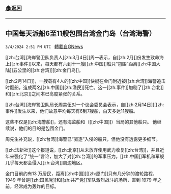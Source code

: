 ###  [:house:返回](README.md)
---


## 中国每天派船6至11艘包围台湾金门岛（台湾海警）
`3/4/2024 2:51 PM UTC ` [轉載自GNews](https://gnews.org/articles/2364125)

[[zh:台湾]]海岸警卫队负责人[[zh:3月4日]]周一表示，自[[zh:2月]]份发生致命海上[[zh:事件]]以来，每天都有六到十一艘[[zh:中国]]船只“包围”距离[[zh:中国大陆]]五公里的[[zh:台湾]][[zh:金门岛]]。

[[zh:2月14日]]，一艘载有4人的[[zh:中国]]快艇在金门附近被[[zh:台湾]]海警追击时翻船，造成两名[[zh:中国]][[zh:渔民]]死亡。这一[[zh:事件]]加剧了[[zh:台北]]和[[zh:北京]]之间本已高度紧张的关系。

[[zh:台湾]]海岸警卫队局长周美伍对一个议会委员会表示，自[[zh:2月14日]][[zh:事件]]发生以来，他们故意平均每天有6到7艘船，白天多达11艘船。

这些不仅是[[zh:海警船]]，还有海监船和（[[zh:中国]]）当局的其他船只。 他继续说，他们的目的是包围金门。

周先生补充说，[[zh:台湾]]海警已“驱逐”入侵的船只，但他没有透露更多细节。

[[zh:法新社]]这个报道说，[[zh:北京]]从未放弃使用武力收复[[zh:台湾]]，并且近年来强化了“统一”言论，加大了对[[zh:台湾]]的军事压力。[[zh:中国]]军机和军舰几乎每天都会侵入[[zh:台湾]]周边地区。

金门目前约有13 万居民，距离[[zh:中国]][[zh:厦门]]只有几分钟的渡轮路程，1949 年曾是[[zh:国民党]]和[[zh:共产党]]军队激烈战斗的场所，直到 1979 年之前，经常成为轰炸的目标。
